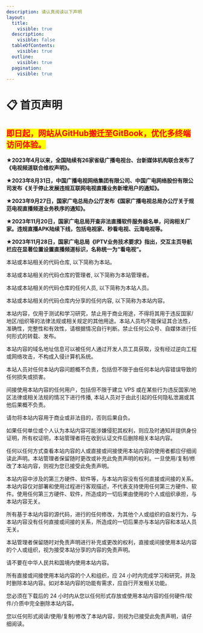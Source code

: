 ```yaml
---
description: 请认真阅读以下声明
layout:
  title:
    visible: true
  description:
    visible: false
  tableOfContents:
    visible: true
  outline:
    visible: true
  pagination:
    visible: true
---
```


# 📋 首页声明

## <mark style="color:red;">即日起，</mark><mark style="color:red;">**网站从GitHub搬迁至GitBook，优化多终端访问体验。**</mark>

**★2023年4月以来，全国陆续有26家省级广播电视台、台新媒体机构联合发布了《电视频道联合维权声明》。**

**★2023年8月31日，中国广播电视网络集团有限公司、中国广电网络股份有限公司发布《关于停止发展违规互联网电视直播业务新增用户的通知》。**

**★2023年9月27日，国家广电总局办公厅发布《国家广播电视总局办公厅关于规范电视直播频道业务秩序的通知》。**

**★2023年11月20日，国家广电总局开查非法直播软件服务器名单，问询相关厂家。违规直播APK陆续下线，包括电视家、秒看电视、云海电视等。**

**★2023年11月28日，国家广电总局《IPTV业务技术要求》指出，交互主页导航栏应在显著位置设置直播频道标识，名称统一为“看电视”。**

本站或本站相关的代码仓库, 以下简称为本站。

本站或本站相关的代码仓库的管理者, 以下简称为本站管理者。

本站或本站相关的代码仓库的任何人员, 以下简称为本站人员。

本站或本站相关的代码仓库内分享的任何内容, 以下简称为本站内容。

本站内容，仅用于测试和学习研究，禁止用于商业用途，不得将其用于违反国家/地区/组织等的法律法规或相关规定的其他用途。本站人员均不能保证其合法性，准确性，完整性和有效性，请根据情况自行判断。禁止任何公众号、自媒体进行任何形式的转载、发布。

本站内容的域名地址信息可以被任何人通过开发人员工具获取，没有经过逆向工程或网络攻击，不构成入侵计算机系统。

本站人员对任何本站内容问题概不负责，包括但不限于由任何本站内容错误导致的任何损失或损害。

间接使用本站内容的任何用户，包括但不限于建立 VPS 或在某些行为违反国家/地区法律或相关法规的情况下进行传播, 本站人员对于由此引起的任何隐私泄漏或其他后果概不负责。

请勿将本站内容用于商业或非法目的，否则后果自负。

如果任何单位或个人认为本站内容可能涉嫌侵犯其权利，则应及时通知并提供身份证明，所有权证明，本站管理者将在收到认证文件后删除相关本站内容。

任何以任何方式查看本站内容的人或直接或间接使用本站内容的使用者都应仔细阅读此声明。本站管理者保留随时更改或补充此免责声明的权利。一旦使用/复制/修改了本站内容，则视为您已接受此免责声明。

本站内容中涉及的第三方硬件、软件等，与本站内容没有任何直接或间接的关系。本站内容仅对部署和使用过程进行客观描述，不代表支持使用任何第三方硬件、软件。使用任何第三方硬件、软件，所造成的一切后果由使用的个人或组织承担，与本站内容无关。

所有基于本站内容的源代码，进行的任何修改，为其他个人或组织的自发行为，与本站内容没有任何直接或间接的关系，所造成的一切后果亦与本站内容和本站人员无关。

本站管理者保留随时对免责声明进行补充或更改的权利，直接或间接使用本站内容的个人或组织，视为接受本站分享的内容的免责声明。

请不要在中华人民共和国境内使用本站内容。

所有直接或间接使用本站内容的个人和组织，应 24 小时内完成学习和研究，并及时删除本站内容。如对本站内容的功能有需求，应自行开发相关功能。

您必须在下载后的 24 小时内从您以任何形式存放或使用本站内容的任何硬件/软件/介质中完全删除本站内容。

您以任何形式阅读/使用/复制/修改了本站内容，则视为已接受此免责声明，请仔细阅读。
